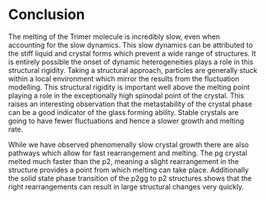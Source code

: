 # Conclusion

The melting of the Trimer molecule is incredibly slow,
even when accounting for the slow dynamics.
This slow dynamics can be attributed to the stiff liquid and crystal forms
which prevent a wide range of structures.
It is entirely possible the onset of dynamic heterogeneities
plays a role in this structural rigidity.
Taking a structural approach,
particles are generally stuck within a local environment
which mirror the results from the fluctuation modelling.
This structural rigidity is important well above the melting point
playing a role in the exceptionally high spinodal point of the crystal.
This raises an interesting observation
that the metastability of the crystal phase
can be a good indicator of the glass forming ability.
Stable crystals are going to have fewer fluctuations
and hence a slower growth and melting rate.

While we have observed phenomenally slow crystal growth
there are also pathways which allow for fast rearrangement and melting.
The pg crystal melted much faster than the p2,
meaning a slight rearrangement in the structure
provides a point from which melting can take place.
Additionally the solid state phase transition
of the p2gg to p2 structures shows that the right rearrangements
can result in large structural changes very quickly.
